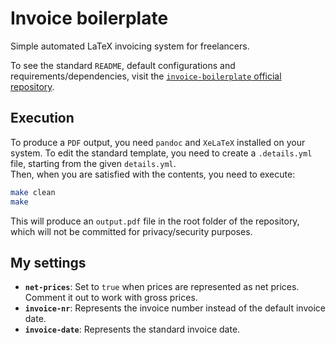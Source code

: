 # Invoice boilerplate

Simple automated LaTeX invoicing system for freelancers.

To see the standard `README`, default configurations and requirements/dependencies, visit the [`invoice-boilerplate` official repository](https://github.com/mrzool/invoice-boilerplate).

## Execution

To produce a `PDF` output, you need `pandoc` and `XeLaTeX` installed on your system. To edit the standard template, you need to create a `.details.yml` file, starting from the given `details.yml`.\
Then, when you are satisfied with the contents, you need to execute:

```bash
make clean
make
```

This will produce an `output.pdf` file in the root folder of the repository, which will not be committed for privacy/security purposes.

## My settings

- **`net-prices`**: Set to `true` when prices are represented as net prices. Comment it out to work with gross prices.
- **`invoice-nr`**: Represents the invoice number instead of the default invoice date.
- **`invoice-date`**: Represents the standard invoice date.
